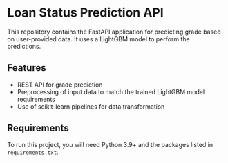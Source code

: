 # Loan Status Prediction API

This repository contains the FastAPI application for predicting grade based on user-provided data. It uses a LightGBM model to perform the predictions.

## Features

- REST API for grade prediction
- Preprocessing of input data to match the trained LightGBM model requirements
- Use of scikit-learn pipelines for data transformation

## Requirements

To run this project, you will need Python 3.9+ and the packages listed in `requirements.txt`.